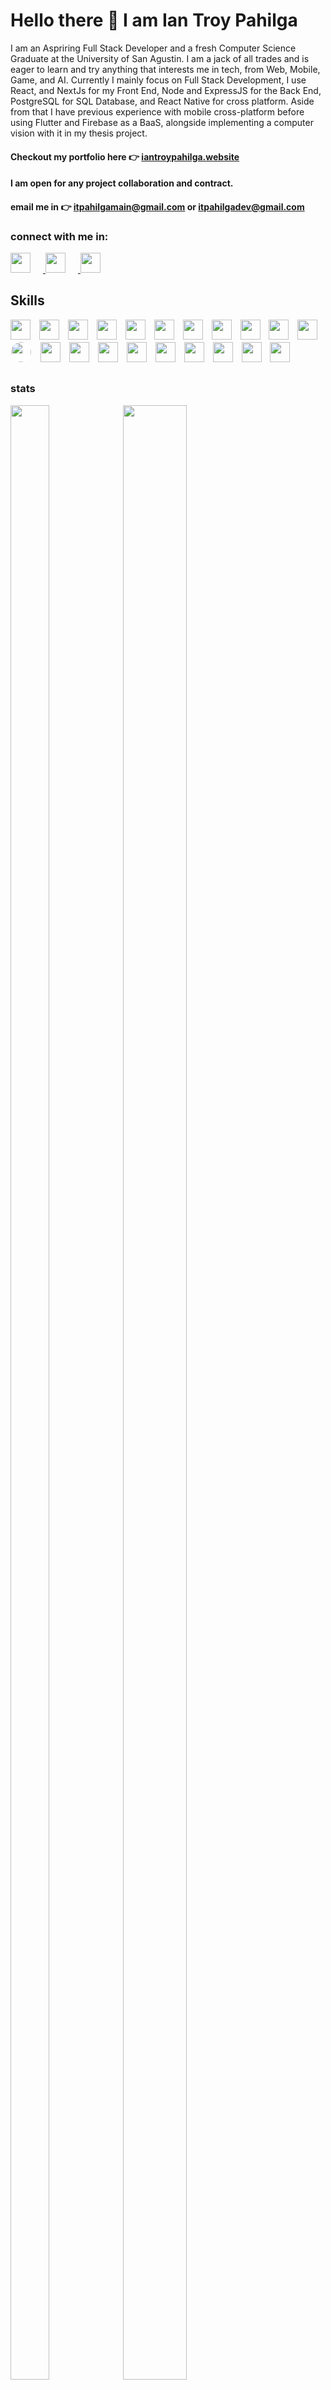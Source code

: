 # Hello there 👋 I am Ian Troy Pahilga

I am an Aspriring Full Stack Developer and a fresh Computer Science Graduate at the University of San Agustin.
I am a jack of all trades and is eager to learn and try anything that interests me in tech, from Web, Mobile, Game, and AI. Currently I mainly focus on Full Stack Development, I use React, and NextJs for my Front End, Node and ExpressJS for the Back End, PostgreSQL for SQL Database, and React Native for cross platform. Aside from that I have previous experience with mobile cross-platform before using Flutter and Firebase as a BaaS, alongside implementing a computer vision with it in my thesis project.

#### Checkout my portfolio here 👉 [iantroypahilga.website](https://www.iantroypahilga.website/) 

#### I am open for any project collaboration and contract.
#### email me in 👉 **itpahilgamain@gmail.com** or **itpahilgadev@gmail.com**


### connect with me in: 

<p align="left">
<a href='https://www.linkedin.com/in/ian-troy-pahilga' target='_blank'>
  <img src="https://cdn.jsdelivr.net/gh/devicons/devicon@latest/icons/linkedin/linkedin-original.svg" width="32" height="32" style="padding-right:20px;"/>
</a>
<a href='https://github.com/yyyort' target='_blank'>
  <img src="https://github.com/user-attachments/assets/9d68fe8c-f8f0-403f-af1c-43fe9ae4555a" width="32" height="32" style="padding-right:20px;"/>
</a>
<a href='https://www.facebook.com/iantroypahilga11/' target='_blank'>
  <img src="https://cdn.jsdelivr.net/gh/devicons/devicon@latest/icons/facebook/facebook-original.svg" width="32" height="32" style="padding-right:20px;"/>
</a>
</p>

## Skills

<div>
  <img src="https://cdn.jsdelivr.net/gh/devicons/devicon@latest/icons/typescript/typescript-original.svg" width="32" height="32" style="padding-right:10px;"/>
  <img src="https://cdn.jsdelivr.net/gh/devicons/devicon@latest/icons/python/python-original.svg" width="32" height="32" style="padding-right:10px;"/>
  <img src="https://cdn.jsdelivr.net/gh/devicons/devicon@latest/icons/dart/dart-original.svg" width="32" height="32" style="padding-right:10px;"/>
  <img src="https://cdn.jsdelivr.net/gh/devicons/devicon@latest/icons/csharp/csharp-original.svg" width="32" height="32" style="padding-right:10px;"/>
  <img src="https://cdn.jsdelivr.net/gh/devicons/devicon@latest/icons/html5/html5-original.svg" width="32" height="32" style="padding-right:10px;"/>
  <img src="https://cdn.jsdelivr.net/gh/devicons/devicon@latest/icons/css3/css3-original.svg" width="32" height="32" style="padding-right:10px;"/>
  <img src="https://cdn.jsdelivr.net/gh/devicons/devicon@latest/icons/javascript/javascript-original.svg" width="32" height="32" style="padding-right:10px;"/>
  <img src="https://cdn.jsdelivr.net/gh/devicons/devicon@latest/icons/react/react-original.svg" width="32" height="32" style="padding-right:10px;"/>
  <img src="https://cdn.jsdelivr.net/gh/devicons/devicon@latest/icons/nextjs/nextjs-original.svg" width="32" height="32" style="padding-right:10px;"/>
  <img src="https://cdn.jsdelivr.net/gh/devicons/devicon@latest/icons/tailwindcss/tailwindcss-original.svg" width="32" height="32" style="padding-right:10px;"/>
  <img src="https://cdn.jsdelivr.net/gh/devicons/devicon@latest/icons/nodejs/nodejs-plain-wordmark.svg"  width="32" height="32" style="padding-right:10px;"/>
  <img src="https://cdn.jsdelivr.net/gh/devicons/devicon@latest/icons/express/express-original.svg" width="32" height="32" style="margin-right:10px;padding:1px;background-color: white;border-radius: 25px;"/>
  <img src="https://cdn.jsdelivr.net/gh/devicons/devicon@latest/icons/nestjs/nestjs-original.svg" width="32" height="32" style="padding-right:10px;"/>
  <img  src="https://cdn.jsdelivr.net/gh/devicons/devicon@latest/icons/jest/jest-plain.svg" width="32" height="32" style="padding-right:10px;"/>
  <img src="https://cdn.jsdelivr.net/gh/devicons/devicon@latest/icons/postgresql/postgresql-original.svg" width="32" height="32" style="padding-right:10px;"/>
  <img src="https://cdn.jsdelivr.net/gh/devicons/devicon@latest/icons/flutter/flutter-original.svg" width="32" height="32" style="padding-right:10px;"/>
  <img src="https://cdn.jsdelivr.net/gh/devicons/devicon@latest/icons/firebase/firebase-original.svg" width="32" height="32" style="padding-right:10px;"/>
  <img src="https://cdn.jsdelivr.net/gh/devicons/devicon@latest/icons/docker/docker-original.svg" width="32" height="32" style="padding-right:10px;"/>
  <img src="https://cdn.jsdelivr.net/gh/devicons/devicon@latest/icons/nginx/nginx-original.svg"  width="32" height="32" style="padding-right:10px;"/>
  <img src="https://cdn.jsdelivr.net/gh/devicons/devicon@latest/icons/amazonwebservices/amazonwebservices-plain-wordmark.svg" width="32" height="32" style="padding-right:10px;"/>
  <img src="https://cdn.jsdelivr.net/gh/devicons/devicon@latest/icons/linux/linux-original.svg" width="32" height="32" style="padding-right:10px;"/>
</div>

##

### stats
<p align="left">
  <img width="35%" height="90%" src="https://github-readme-stats.vercel.app/api/top-langs/?username=yyyort&layout=compact&theme=tokyonight" />

  <img width="45%" height="90%" src="https://github-readme-stats.vercel.app/api?username=yyyort&show_icons=true&theme=tokyonight" />
</p>









<!--
**yyyort/yyyort** is a ✨ _special_ ✨ repository because its `README.md` (this file) appears on your GitHub profile.

Here are some ideas to get you started:

- 🔭 I’m currently working on ...
- 🌱 I’m currently learning ...
- 👯 I’m looking to collaborate on ...
- 🤔 I’m looking for help with ...
- 💬 Ask me about ...
- 📫 How to reach me: ...
- 😄 Pronouns: ...
- ⚡ Fun fact: ...
-->
